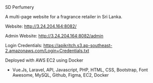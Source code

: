 SD Perfumery

A multi-page website for a fragrance retailer in Sri Lanka.

Website: http://3.24.204.164:8082/

Admin Website: http://3.24.204.164:8082/admin

Login Credentials: https://apikritch.s3.ap-southeast-2.amazonaws.com/Login+Credentials.txt

Deployed with AWS EC2 using Docker

- Vue.Js, Laravel, API, Javascript, PHP, HTML, CSS, Bootstrap, Font Awesome, MySQL, Github, Figma, EC2, Docker
